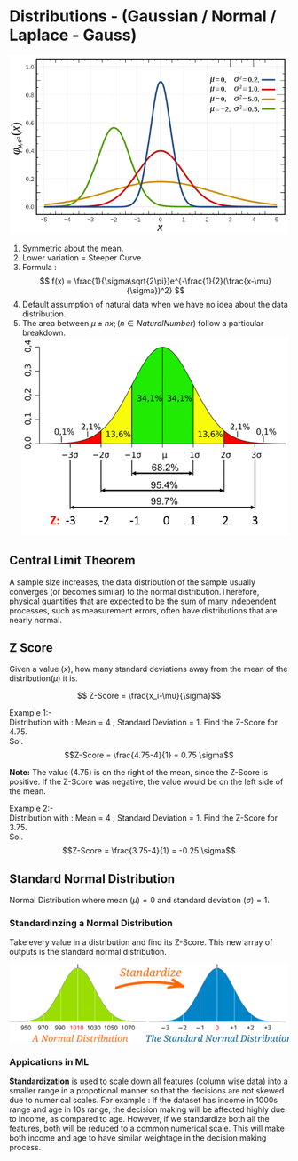 # Distributions - (Gaussian / Normal / Laplace - Gauss)

![Normal Distribution](./img/NormalDistribution.png)

1. Symmetric about the mean. 
2. Lower variation = Steeper Curve.
3. Formula : 
$$ f(x) = \frac{1}{\sigma\sqrt{2\pi}}e^{-\frac{1}{2}(\frac{x-\mu}{\sigma})^2} $$
4. Default assumption of natural data when we have no idea about the data distribution.
5. The area between $\mu \pm nx ; (n \in Natural Number)$ follow a particular breakdown.
![Normal Distribution Breakdown](./img/NormalDistributionBreakdown.png)

## Central Limit Theorem

A sample size increases, the data distribution of the sample usually converges (or becomes similar) to the normal distribution.Therefore, physical quantities that are expected to be the sum of many independent processes, such as measurement errors, often have distributions that are nearly normal.


## Z Score

Given a value ($x$), how many standard deviations away from the mean of the distribution$(\mu)$ it is. 

$$ Z-Score = \frac{x_i-\mu}{\sigma}$$ 

Example 1:- <br />
Distribution with : Mean = 4 ; Standard Deviation = 1. Find the Z-Score for 4.75. <br />
Sol. $$Z-Score = \frac{4.75-4}{1} = 0.75 \sigma$$

**Note:** The value (4.75) is on the right of the mean, since the Z-Score is positive. If the Z-Score was negative, the value would be on the left side of the mean.

Example 2:- <br />
Distribution with : Mean = 4 ; Standard Deviation = 1. Find the Z-Score for 3.75. <br />
Sol. $$Z-Score = \frac{3.75-4}{1} = -0.25 \sigma$$

## Standard Normal Distribution

Normal Distribution where mean $(\mu) = 0$ and standard deviation $(\sigma) = 1$.

### Standardinzing a Normal Distribution

Take every value in a distribution and find its Z-Score. This new array of outputs is the standard normal distribution.

![Standardizing Normal Distribution](./img/StandardizingNormalDistribution.svg)

### Appications in ML

**Standardization** is used to scale down all features (column wise data) into a smaller range in a propotional manner so that the decisions are not skewed due to numerical scales. For example : If the dataset has income in 1000s range and age in 10s range, the decision making will be affected highly due to income, as compared to age. However, if we standardize both all the features, both will be reduced to a common numerical scale. This will make both income and age to have similar weightage in the decision making process.